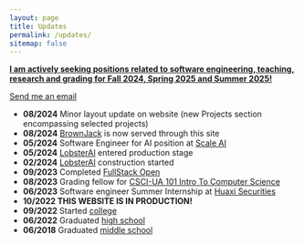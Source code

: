 ```yaml
---
layout: page
title: Updates
permalink: /updates/
sitemap: false
---
```


**<ins>I am actively seeking positions related to software engineering, teaching, research and grading for Fall 2024, Spring 2025 and Summer 2025!</ins>**

<a target='_blank' href='mailto:ljs11141118@gmail.com'><span class="icon-mail"></span> Send me an email</a>

- **08/2024** Minor layout update on website (new Projects section encompassing selected projects)
- **08/2024** [BrownJack](https://jsl1114.github.io/assets/brownjack/game.html) is now served through this site
- **05/2024** Software Engineer for AI position at [Scale AI](https://scale.com/)
- **05/2024** [LobsterAI](https://lobster-ai.vercel.app/) entered production stage
- **02/2024** [LobsterAI](https://lobster-ai.vercel.app/) construction started
- **09/2023** Completed [FullStack Open](https://fullstackopen.com/en/)
- **08/2023** Grading fellow for [CSCI-UA 101 Intro To Computer Science](https://cs.nyu.edu/dynamic/courses/catalog/#csci-ua0101)
- **06/2023** Software engineer Summer Internship at [Huaxi Securities](https://www.bloomberg.com/profile/company/002926:CH)
- **10/2022 THIS WEBSITE IS IN PRODUCTION!**
- **09/2022** Started [college](https://www.nyu.edu/)
- **06/2022** Graduated [high school](https://www.rutgersprep.org/)
- **06/2018** Graduated [middle school](https://en.wikipedia.org/wiki/Chengdu_Foreign_Languages_School)

